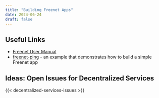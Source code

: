 ```yaml
---
title: "Building Freenet Apps"
date: 2024-06-24
draft: false
---
```


## Useful Links

- [Freenet User Manual](https://docs.freenet.org/)
- [freenet-ping](https://github.com/freenet/freenet-core/tree/main/apps/freenet-ping) - an example
  that demonstrates how to build a simple Freenet app

## Ideas: Open Issues for Decentralized Services

{{< decentralized-services-issues >}}
